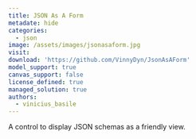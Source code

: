 ```yaml
---
title: JSON As A Form
metadate: hide
categories:
  - json
image: /assets/images/jsonasaform.jpg
visit: 
download: 'https://github.com/VinnyDyn/JsonAsAForm'
model_support: true
canvas_support: false
license_defined: true
managed_solution: true
authors:
  - vinicius_basile
---
```

A control to display JSON schemas as a friendly view.
